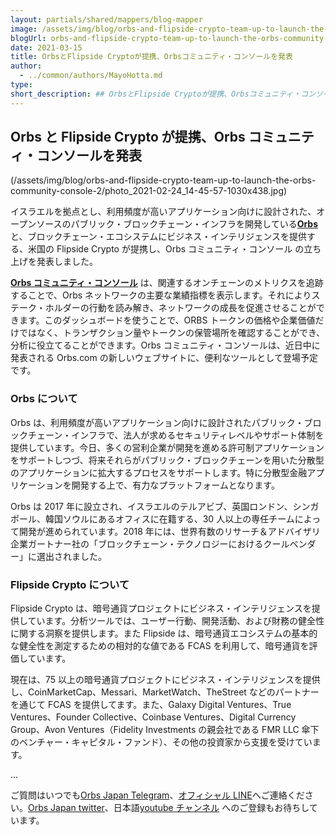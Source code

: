 ```yaml
---
layout: partials/shared/mappers/blog-mapper
image: /assets/img/blog/orbs-and-flipside-crypto-team-up-to-launch-the-orbs-community-console-2/bg.png
blogUrl: orbs-and-flipside-crypto-team-up-to-launch-the-orbs-community-console-2
date: 2021-03-15
title: OrbsとFlipside Cryptoが提携、Orbsコミュニティ・コンソールを発表
author:
  - ../common/authors/MayoHotta.md
type:
short_description: ## OrbsとFlipside Cryptoが提携、Orbsコミュニティ・コンソールを発表
---
```


## Orbs と Flipside Crypto が提携、Orbs コミュニティ・コンソールを発表

(/assets/img/blog/orbs-and-flipside-crypto-team-up-to-launch-the-orbs-community-console-2/photo_2021-02-24_14-45-57-1030x438.jpg)

イスラエルを拠点とし、利用頻度が高いアプリケーション向けに設計された、オープンソースのパブリック・ブロックチェーン・インフラを開発している[**Orbs**](https://www.orbs.com/jp/)と、ブロックチェーン・エコシステムにビジネス・インテリジェンスを提供する、米国の Flipside Crypto が提携し、Orbs コミュニティ・コンソール の立ち上げを発表しました。

[**Orbs コミュニティ・コンソール**](https://orbs.flipsidecrypto.com/) は、関連するオンチェーンのメトリクスを追跡することで、Orbs ネットワークの主要な業績指標を表示します。それによりステーク・ホルダーの行動を読み解き、ネットワークの成長を促進させることができます。このダッシュボードを使うことで、ORBS トークンの価格や企業価値だけではなく、トランザクション量やトークンの保管場所を確認することができ、分析に役立てることができます。Orbs コミュニティ・コンソールは、近日中に発表される Orbs.com の新しいウェブサイトに、便利なツールとして登場予定です。

### Orbs について

Orbs は、利用頻度が高いアプリケーション向けに設計されたパブリック・ブロックチェーン・インフラで、法人が求めるセキュリティレベルやサポート体制を提供しています。今日、多くの営利企業が開発を進める許可制アプリケーションをサポートしつづ、将来それらがパブリック・ブロックチェーンを用いた分散型のアプリケーションに拡大するプロセスをサポートします。特に分散型金融アプリケーションを開発する上で、有力なプラットフォームとなります。

Orbs は 2017 年に設立され、イスラエルのテルアビブ、英国ロンドン、シンガポール、韓国ソウルにあるオフィスに在籍する、30 人以上の専任チームによって開発が進められています。2018 年には、世界有数のリサーチ＆アドバイザリ企業ガートナー社の「ブロックチェーン・テクノロジーにおけるクールベンダー」に選出されました。

### Flipside Crypto について

Flipside Crypto は、暗号通貨プロジェクトにビジネス・インテリジェンスを提供しています。分析ツールでは、ユーザー行動、開発活動、および財務の健全性に関する洞察を提供します。また Flipside は、暗号通貨エコシステムの基本的な健全性を測定するための相対的な値である FCAS を利用して、暗号通貨を評価しています。

現在は、75 以上の暗号通貨プロジェクトにビジネス・インテリジェンスを提供し、CoinMarketCap、Messari、MarketWatch、TheStreet などのパートナーを通じて FCAS を提供してます。また、Galaxy Digital Ventures、True Ventures、Founder Collective、Coinbase Ventures、Digital Currency Group、Avon Ventures（Fidelity Investments の親会社である FMR LLC 傘下のベンチャー・キャピタル・ファンド）、その他の投資家から支援を受けています。

...

ご質問はいつでも[Orbs Japan Telegram](https://t.me/joinchat/G0HZhBQssmZ05v6sp_G6jg)、[オフィシャル LINE](https://line.me/R/ti/p/%40vrf9558a)へご連絡ください。[Orbs Japan twitter](https://twitter.com/JapanOrbs)、日本語[youtube チャンネル](https://www.youtube.com/channel/UCZePjhX4e6CuAe8v63Li9lg) へのご登録もお待ちしています。
